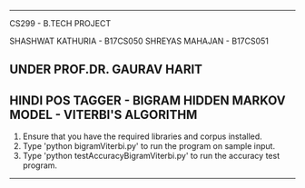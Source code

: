 ---------------------------------------------------------------------
CS299 - B.TECH PROJECT

SHASHWAT KATHURIA - B17CS050
SHREYAS MAHAJAN   - B17CS051

UNDER PROF.DR. GAURAV HARIT
---------------------------------------------------------------------
HINDI POS TAGGER - BIGRAM HIDDEN MARKOV MODEL - VITERBI'S ALGORITHM
---------------------------------------------------------------------

1. Ensure that you have the required libraries and corpus installed.
2. Type 'python bigramViterbi.py' to run the program on sample input.
3. Type 'python testAccuracyBigramViterbi.py' to run the accuracy test program.

---------------------------------------------------------------------
